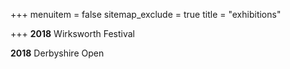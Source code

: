 +++
menuitem = false
sitemap_exclude = true
title = "exhibitions"

+++
**2018** Wirksworth Festival

**2018** Derbyshire Open